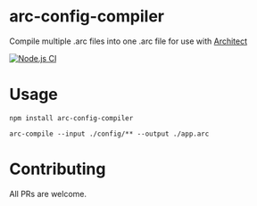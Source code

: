 # arc-config-compiler
Compile multiple .arc files into one .arc file for use with [Architect](https://arc.codes)

[![Node.js CI](https://github.com/arthur-rl/arc-config-compiler/actions/workflows/node.js.yml/badge.svg)](https://github.com/arthur-rl/arc-config-compiler/actions/workflows/node.js.yml)

# Usage
```
npm install arc-config-compiler
```
```
arc-compile --input ./config/** --output ./app.arc
```

# Contributing
All PRs are welcome.
